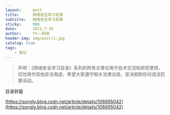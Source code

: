 ```yaml
---
layout:     post
title:      网络安全学习目录
subtitle:   网络安全学习目录
sticky:		999
date:       2021-7-29
author:     YY——阳阳
header-img: img/post/1.jpg
catalog: true
tags:
    - 笔记
---
```


> 声明：《网络安全学习目录》系列的所有文章仅用于技术交流和研究使用，切勿用作其他非法用途，希望大家遵守相关法律法规，坚决抵制任何违法犯罪活动。

目录转载

[https://songly.blog.csdn.net/article/details/106695042](https://songly.blog.csdn.net/article/details/106695042)

